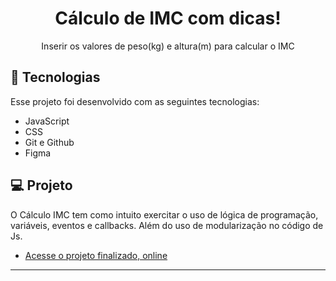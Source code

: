 <h1 align="center"> Cálculo de IMC com dicas! </h1>

<p align="center">
Inserir os valores de peso(kg) e altura(m) para calcular o IMC<br/>
</p>

## 🚀 Tecnologias

Esse projeto foi desenvolvido com as seguintes tecnologias:

- JavaScript
- CSS
- Git e Github
- Figma

## 💻 Projeto

O Cálculo IMC tem como intuito exercitar o uso de lógica de programação, variáveis, eventos e callbacks. Além do uso de modularização no código de Js.


- [Acesse o projeto finalizado, online](https://matheusalm0.github.io/CalculadoraIMC2.0/)
---
